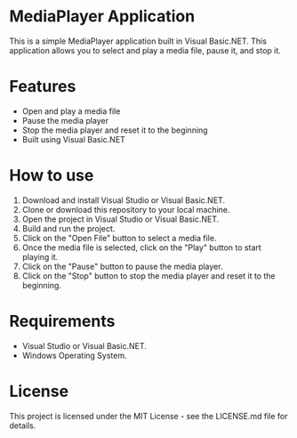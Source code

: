 # MediaPlayer Application

This is a simple MediaPlayer application built in Visual Basic.NET. This application allows you to select and play a media file, pause it, and stop it.

# Features
<ul>
  <li>Open and play a media file</li>
  <li>Pause the media player</li>
  <li>Stop the media player and reset it to the beginning</li>
  <li>Built using Visual Basic.NET</li>
</ul>

# How to use
<ol>
  <li>Download and install Visual Studio or Visual Basic.NET.</li>
  <li>Clone or download this repository to your local machine.</li>
  <li>Open the project in Visual Studio or Visual Basic.NET.</li>
  <li>Build and run the project.</li>
  <li>Click on the "Open File" button to select a media file.</li>
  <li>Once the media file is selected, click on the "Play" button to start playing it.</li>
  <li>Click on the "Pause" button to pause the media player.</li>
  <li>Click on the "Stop" button to stop the media player and reset it to the beginning.</li>
</ol>

# Requirements
<ul>
  <li>Visual Studio or Visual Basic.NET.</li>
  <li>Windows Operating System.</li>
</ul>

# License
This project is licensed under the MIT License - see the LICENSE.md file for details.
